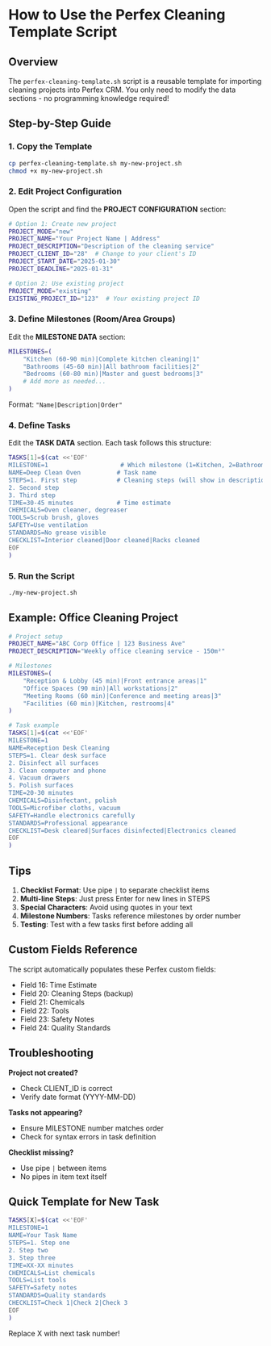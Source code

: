 # How to Use the Perfex Cleaning Template Script

## Overview
The `perfex-cleaning-template.sh` script is a reusable template for importing cleaning projects into Perfex CRM. You only need to modify the data sections - no programming knowledge required!

## Step-by-Step Guide

### 1. Copy the Template
```bash
cp perfex-cleaning-template.sh my-new-project.sh
chmod +x my-new-project.sh
```

### 2. Edit Project Configuration

Open the script and find the **PROJECT CONFIGURATION** section:

```bash
# Option 1: Create new project
PROJECT_MODE="new"  
PROJECT_NAME="Your Project Name | Address"
PROJECT_DESCRIPTION="Description of the cleaning service"
PROJECT_CLIENT_ID="28"  # Change to your client's ID
PROJECT_START_DATE="2025-01-30"
PROJECT_DEADLINE="2025-01-31"

# Option 2: Use existing project
PROJECT_MODE="existing"
EXISTING_PROJECT_ID="123"  # Your existing project ID
```

### 3. Define Milestones (Room/Area Groups)

Edit the **MILESTONE DATA** section:

```bash
MILESTONES=(
    "Kitchen (60-90 min)|Complete kitchen cleaning|1"
    "Bathrooms (45-60 min)|All bathroom facilities|2"
    "Bedrooms (60-80 min)|Master and guest bedrooms|3"
    # Add more as needed...
)
```

Format: `"Name|Description|Order"`

### 4. Define Tasks

Edit the **TASK DATA** section. Each task follows this structure:

```bash
TASKS[1]=$(cat <<'EOF'
MILESTONE=1                    # Which milestone (1=Kitchen, 2=Bathrooms, etc.)
NAME=Deep Clean Oven          # Task name
STEPS=1. First step           # Cleaning steps (will show in description)
2. Second step
3. Third step
TIME=30-45 minutes            # Time estimate
CHEMICALS=Oven cleaner, degreaser
TOOLS=Scrub brush, gloves
SAFETY=Use ventilation
STANDARDS=No grease visible
CHECKLIST=Interior cleaned|Door cleaned|Racks cleaned
EOF
)
```

### 5. Run the Script

```bash
./my-new-project.sh
```

## Example: Office Cleaning Project

```bash
# Project setup
PROJECT_NAME="ABC Corp Office | 123 Business Ave"
PROJECT_DESCRIPTION="Weekly office cleaning service - 150m²"

# Milestones
MILESTONES=(
    "Reception & Lobby (45 min)|Front entrance areas|1"
    "Office Spaces (90 min)|All workstations|2"
    "Meeting Rooms (60 min)|Conference and meeting areas|3"
    "Facilities (60 min)|Kitchen, restrooms|4"
)

# Task example
TASKS[1]=$(cat <<'EOF'
MILESTONE=1
NAME=Reception Desk Cleaning
STEPS=1. Clear desk surface
2. Disinfect all surfaces
3. Clean computer and phone
4. Vacuum drawers
5. Polish surfaces
TIME=20-30 minutes
CHEMICALS=Disinfectant, polish
TOOLS=Microfiber cloths, vacuum
SAFETY=Handle electronics carefully
STANDARDS=Professional appearance
CHECKLIST=Desk cleared|Surfaces disinfected|Electronics cleaned
EOF
)
```

## Tips

1. **Checklist Format**: Use pipe `|` to separate checklist items
2. **Multi-line Steps**: Just press Enter for new lines in STEPS
3. **Special Characters**: Avoid using quotes in your text
4. **Milestone Numbers**: Tasks reference milestones by order number
5. **Testing**: Test with a few tasks first before adding all

## Custom Fields Reference

The script automatically populates these Perfex custom fields:
- Field 16: Time Estimate
- Field 20: Cleaning Steps (backup)
- Field 21: Chemicals
- Field 22: Tools
- Field 23: Safety Notes
- Field 24: Quality Standards

## Troubleshooting

**Project not created?**
- Check CLIENT_ID is correct
- Verify date format (YYYY-MM-DD)

**Tasks not appearing?**
- Ensure MILESTONE number matches order
- Check for syntax errors in task definition

**Checklist missing?**
- Use pipe `|` between items
- No pipes in item text itself

## Quick Template for New Task

```bash
TASKS[X]=$(cat <<'EOF'
MILESTONE=1
NAME=Your Task Name
STEPS=1. Step one
2. Step two
3. Step three
TIME=XX-XX minutes
CHEMICALS=List chemicals
TOOLS=List tools
SAFETY=Safety notes
STANDARDS=Quality standards
CHECKLIST=Check 1|Check 2|Check 3
EOF
)
```

Replace X with next task number!